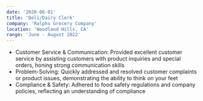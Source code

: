 ```yaml
---
date: '2020-06-01'
title: 'Deli/Dairy Clerk'
company: 'Ralphs Grocery Company'
location: 'Woodland Hills, CA'
range: 'June - August 2022'
---
```


- Customer Service & Communication: Provided excellent customer service by assisting customers with product inquiries and special orders, honing strong communication skills
- Problem-Solving: Quickly addressed and resolved customer complaints or product issues, demonstrating the ability to think on your feet
- Compliance & Safety: Adhered to food safety regulations and company policies, reflecting an understanding of compliance
